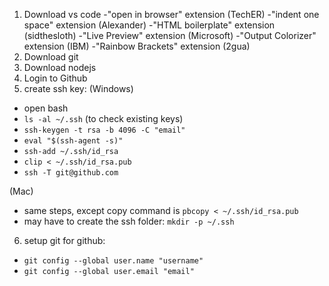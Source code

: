 1. Download vs code
  -"open in browser" extension (TechER)
  -"indent one space" extension (Alexander)
  -"HTML boilerplate" extension (sidthesloth)
  -"Live Preview" extension (Microsoft)
  -"Output Colorizer" extension (IBM)
  -"Rainbow Brackets" extension (2gua)
2. Download git
3. Download nodejs
4. Login to Github
5. create ssh key:
  (Windows)
  - open bash
  - ```ls -al ~/.ssh``` (to check existing keys)
  - ```ssh-keygen -t rsa -b 4096 -C "email"```
  - ```eval "$(ssh-agent -s)"```
  - ```ssh-add ~/.ssh/id_rsa```
  - ```clip < ~/.ssh/id_rsa.pub```
  - ```ssh -T git@github.com```

  (Mac)
  - same steps, except copy command is ```pbcopy < ~/.ssh/id_rsa.pub```
  - may have to create the ssh folder: ```mkdir -p ~/.ssh```
6. setup git for github:
  - ```git config --global user.name "username"```
  - ```git config --global user.email "email"```
